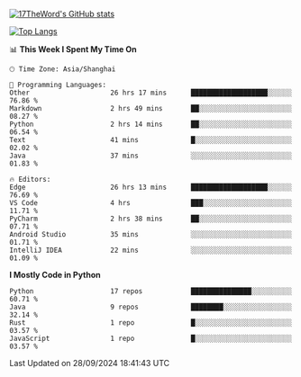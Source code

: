 [![17TheWord's GitHub stats](https://github-readme-stats.vercel.app/api?username=17TheWord&count_private=true&show_icons=true)](https://github.com/anuraghazra/github-readme-stats)

[![Top Langs](https://github-readme-stats.vercel.app/api/top-langs/?username=17TheWord&layout=compact&hide=html)](https://github.com/anuraghazra/github-readme-stats)


<!--START_SECTION:waka-->
📊 **This Week I Spent My Time On** 

```text
🕑︎ Time Zone: Asia/Shanghai

💬 Programming Languages: 
Other                    26 hrs 17 mins      ███████████████████░░░░░░   76.86 % 
Markdown                 2 hrs 49 mins       ██░░░░░░░░░░░░░░░░░░░░░░░   08.27 % 
Python                   2 hrs 14 mins       ██░░░░░░░░░░░░░░░░░░░░░░░   06.54 % 
Text                     41 mins             █░░░░░░░░░░░░░░░░░░░░░░░░   02.02 % 
Java                     37 mins             ░░░░░░░░░░░░░░░░░░░░░░░░░   01.83 % 

🔥 Editors: 
Edge                     26 hrs 13 mins      ███████████████████░░░░░░   76.69 % 
VS Code                  4 hrs               ███░░░░░░░░░░░░░░░░░░░░░░   11.71 % 
PyCharm                  2 hrs 38 mins       ██░░░░░░░░░░░░░░░░░░░░░░░   07.71 % 
Android Studio           35 mins             ░░░░░░░░░░░░░░░░░░░░░░░░░   01.71 % 
IntelliJ IDEA            22 mins             ░░░░░░░░░░░░░░░░░░░░░░░░░   01.09 % 
```

**I Mostly Code in Python** 

```text
Python                   17 repos            ███████████████░░░░░░░░░░   60.71 % 
Java                     9 repos             ████████░░░░░░░░░░░░░░░░░   32.14 % 
Rust                     1 repo              █░░░░░░░░░░░░░░░░░░░░░░░░   03.57 % 
JavaScript               1 repo              █░░░░░░░░░░░░░░░░░░░░░░░░   03.57 % 
```




 Last Updated on 28/09/2024 18:41:43 UTC
<!--END_SECTION:waka-->
